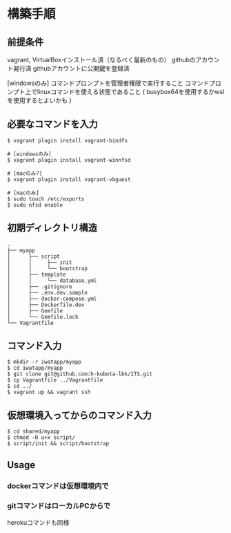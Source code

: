 # 構築手順

## 前提条件

vagrant, VirtualBoxインストール済（なるべく最新のもの）
githubのアカウント発行済
githubアカウントに公開鍵を登録済

[windowsのみ]
コマンドプロンプトを管理者権限で実行すること
コマンドプロンプト上でlinuxコマンドを使える状態であること
( busybox64を使用するかwslを使用するとよいかも )

## 必要なコマンドを入力
```
$ vagrant plugin install vagrant-bindfs

# [windowsのみ]
$ vagrant plugin install vagrant-winnfsd

# [macのみ?]
$ vagrant plugin install vagrant-vbguest

# [macのみ]
$ sudo touch /etc/exports
$ sudo nfsd enable
```

## 初期ディレクトリ構造

```
.
├── myapp
│      ├── script
│      │     ├── init
│      │     └── bootstrap
│      ├── template
│      │     └── database.yml
│      ├── .gitignore
│      ├── .env.dev.sample
│      ├── docker-compose.yml
│      ├── Dockerfile.dev
│      ├── Gemfile
│      └── Gemfile.lock
└── Vagrantfile
```

## コマンド入力
```
$ mkdir -r iwatapp/myapp
$ cd iwatapp/myapp
$ git clone git@github.com:h-kubota-lbk/ITS.git
$ cp Vagrantfile ../Vagrantfile
$ cd ../
$ vagrant up && vagrant ssh
```

## 仮想環境入ってからのコマンド入力
```
$ cd shared/myapp
$ chmod -R u+x script/
$ script/init && script/bootstrap
```

## Usage

### dockerコマンドは仮想環境内で

### gitコマンドはローカルPCからで

herokuコマンドも同様

### 
